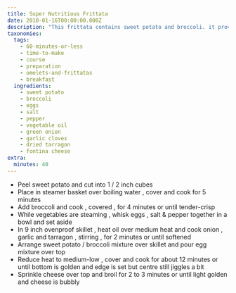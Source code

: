 ```yaml
---
title: Super Nutritious Frittata
date: 2010-01-16T00:00:00.000Z
description: "This frittata contains sweet potato and broccoli. it provides you with 112% of your recommended daily intake of vitamin a and 73% of vitamin c.\r\nnot only that but it's delicious, too.\r\nserve it with crusty bread and a crunchy salad and you've got dinner. this recipe comes from canadian living meals in minutes."
taxonomies:
  tags:
    - 60-minutes-or-less
    - time-to-make
    - course
    - preparation
    - omelets-and-frittatas
    - breakfast
  ingredients:
    - sweet potato
    - broccoli
    - eggs
    - salt
    - pepper
    - vegetable oil
    - green onion
    - garlic cloves
    - dried tarragon
    - fontina cheese
extra:
  minutes: 40
---
```

 - Peel sweet potato and cut into 1 / 2 inch cubes
 - Place in steamer basket over boiling water , cover and cook for 5 minutes
 - Add broccoli and cook , covered , for 4 minutes or until tender-crisp
 - While vegetables are steaming , whisk eggs , salt & pepper together in a bowl and set aside
 - In 9 inch ovenproof skillet , heat oil over medium heat and cook onion , garlic and tarragon , stirring , for 2 minutes or until softened
 - Arrange sweet potato / broccoli mixture over skillet and pour egg mixture over top
 - Reduce heat to medium-low , cover and cook for about 12 minutes or until bottom is golden and edge is set but centre still jiggles a bit
 - Sprinkle cheese over top and broil for 2 to 3 minutes or until light golden and cheese is bubbly
